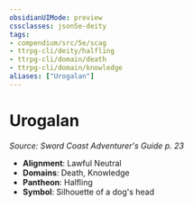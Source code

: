 ```yaml
---
obsidianUIMode: preview
cssclasses: json5e-deity
tags:
- compendium/src/5e/scag
- ttrpg-cli/deity/halfling
- ttrpg-cli/domain/death
- ttrpg-cli/domain/knowledge
aliases: ["Urogalan"]
---
```

# Urogalan
*Source: Sword Coast Adventurer's Guide p. 23* 

- **Alignment**: Lawful Neutral
- **Domains**: Death, Knowledge
- **Pantheon**: Halfling
- **Symbol**: Silhouette of a dog's head